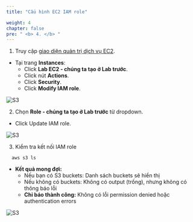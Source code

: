 ```yaml
---
title: "Cấu hình EC2 IAM role"

weight: 4
chapter: false
pre: " <b> 4. </b> "
---
```


1. Truy cập [giao diện quản trị dịch vụ EC2](https://console.aws.amazon.com/ec2/v2/home).

- Tại trang **Instances**:
  - Click **Lab EC2 - chúng ta tạo ở Lab trước**.
  - Click nút **Actions**.
  - Click **Security**.
  - Click **Modify IAM role**.

![S3](/images/4.configure-IAM-role/001-s3.png)

2. Chọn **Role - chúng ta tạo ở Lab trước** từ dropdown.
- Click Update IAM role.

![S3](/images/4.configure-IAM-role/002-s3.png)

3. Kiểm tra kết nối IAM role



```
  aws s3 ls
```

- **Kết quả mong đợi:**
  - Nếu bạn có S3 buckets: Danh sách buckets sẽ hiển thị
  - Nếu không có buckets: Không có output (trống), nhưng không có thông báo lỗi
  - **Chỉ báo thành công:** Không có lỗi permission denied hoặc authentication errors

![S3](/images/4.configure-IAM-role/003-s3.png)